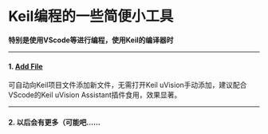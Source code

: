 # Keil编程的一些简便小工具

**特别是使用VScode等进行编程，使用Keil的编译器时**

---



#### 1. [Add File](./AddFile/)

可自动向Keil项目文件添加新文件，无需打开Keil uVision手动添加，建议配合VScode的Keil uVision Assistant插件食用，效果显著。

---

#### 2. 以后会有更多（可能吧……

